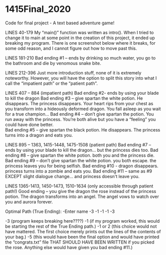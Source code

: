 # 1415Final_2020
Code for final project - A text based adventure game!

LINES 40-179
My “main()” function was written as intro(). When I tried to change it to main at some point in the creation of this project, it ended up breaking my program. There is one screenshot below where it breaks, for some odd reason, and I cannot figure out how to move past this. 

LINES 181-210
Bad ending #1 – ends by drinking so much water, you go to the bathroom and die by venomous snake bite.

LINES 212-396
Just more introduction stuff, none of it is extremely noteworthy. However, you will have the option to split this story into what I call the “impatient path” or the “patient path”.

LINES 407 – 884 (impatient path)
Bad ending #2- ends by using your blade to kill the dragon 
Bad ending #3 – give spartan the white potion. He disappears. The princess disappears. Your heart rips from your chest as you transform into a hideously deformed dragon. You fall asleep as you wait for a true champion… 
Bad ending #4 – don’t give spartan the potion. You run away with the princess. You’re both alive but you have a “feeling” you could have done better.  
Bad ending #5 – give spartan the black potion. He disappears. The princess turns into a dragon and eats you.

LINES 895 – 1363, 1415-1448, 1475-1508 (patient path)
Bad ending #7 – ends by using your blade to kill the dragon... but the princess dies too.
Bad ending #8 – give spartan the white potion. both you and the princess die.
Bad ending #9 – don’t give spartan the white potion. you both escape. the princess leaves you for being selfish.
Bad ending #10 - dragon disappears. princess turns into a zombie and eats you.
Bad ending #11 – same as #9 EXCEPT slight dialogue change... and princess doesn't leave you.

LINES 1365-1413, 1450-1473, 1510-1634 (only accessible through patient path!)
Good ending – you give the dragon the rose instead of the princess potion. The dragon transforms into an angel. The angel vows to watch over you and aurora forever.

 
Optimal Path (True Ending):
-Enter name 
-3
-1
-1
-1
-3

-3 (program keeps breaking here????)
-1 (if my program worked, this would be starting the rest of the True Ending path.)
-1 or 2 (this choice would not have mattered. The first choice merely prints out the lines of the contents  of your bag.)
-5 (this would have been the final option and would have printed the “congrats.txt” file THAT SHOULD HAVE BEEN WRITTEN if you picked the rose. Anything else would have given you bad ending #11.)
